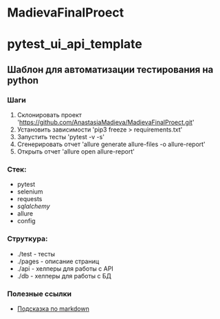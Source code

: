 # MadievaFinalProect

# pytest_ui_api_template

## Шаблон для автоматизации тестирования на python

### Шаги
1. Склонировать проект 'https://github.com/AnastasiaMadieva/MadievaFinalProect.git'
2. Установить зависимости 'pip3 freeze > requirements.txt'
3. Запустить тесты 'pytest -v -s'
4. Сгенерировать отчет 'allure generate allure-files -o allure-report'
5. Открыть отчет 'allure open allure-report'

### Стек:
- pytest
- selenium
- requests
- _sqlalchemy_
- allure
- config

### Струткура:
- ./test - тесты
- ./pages - описание страниц
- ./api - хелперы для работы с API
- ./db - хелперы для работы с БД

### Полезные ссылки
- [Подсказка по markdown](https://www.markdownguide.org/basic-syntax/)